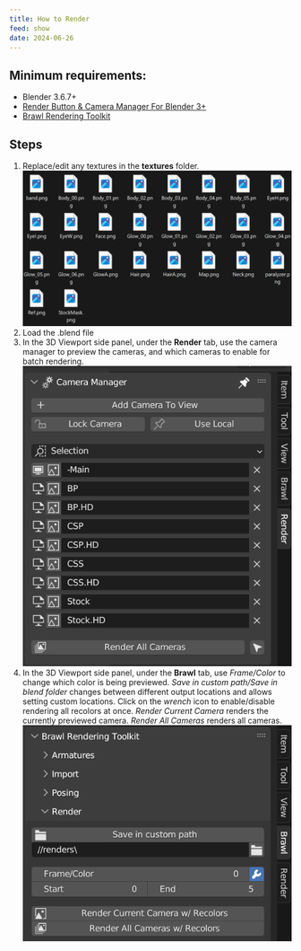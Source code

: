 ```yaml
---
title: How to Render
feed: show
date: 2024-06-26
---
```

## Minimum requirements:
- Blender 3.6.7+
- [Render Button & Camera Manager For Blender 3+](https://blenderartists.org/t/render-button-camera-manager-for-blender-3-quick-fix-07-04-2022-v0-3-9/1159414)
- [Brawl Rendering Toolkit](https://github.com/tryptech/Brawl-Rendering-Toolkit)

## Steps
1. Replace/edit any textures in the **textures** folder. <img src="/assets/img/How-to-Render/Pasted_image_20240626154045.png" loading="lazy">
2. Load the .blend file
3. In the 3D Viewport side panel, under the **Render** tab, use the camera manager to preview the cameras, and which cameras to enable for batch rendering. <img src="/assets/img/How-to-Render/Pasted_image_20240626154203.png" loading="lazy">
4. In the 3D Viewport side panel, under the **Brawl** tab, use *Frame/Color* to change which color is being previewed.
   *Save in custom path/Save in blend folder* changes between different output locations and allows setting custom locations.
   Click on the *wrench* icon to enable/disable rendering all recolors at once.
   *Render Current Camera* renders the currently previewed camera.
   *Render All Cameras* renders all cameras. <img src="/assets/img/How-to-Render/Pasted_image_20240626154406.png" loading="lazy">
